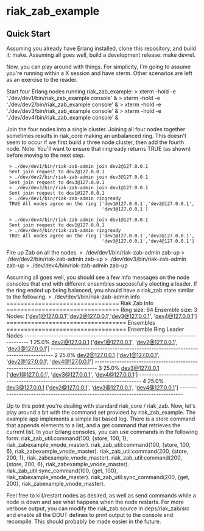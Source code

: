 riak_zab_example
================

Quick Start
-----------

Assuming you already have Erlang installed, clone this repository, and build
it: make. Assuming all goes well, build a development release: make devrel.

Now, you can play around with things. For simplicity, I'm going to assume
you're running within a X session and have xterm. Other scenarios are left
as an exercise to the reader.

Start four Erlang nodes running riak_zab_example:
     > xterm -hold -e './dev/dev1/bin/riak_zab_example console' &
     > xterm -hold -e './dev/dev2/bin/riak_zab_example console' &
     > xterm -hold -e './dev/dev3/bin/riak_zab_example console' &
     > xterm -hold -e './dev/dev4/bin/riak_zab_example console' &

Join the four nodes into a single cluster. Joining all four nodes together
sometimes results in riak_core making an unbalanced ring.  This doesn't seem to
occur if we first build a three node cluster, then add the fourth node. Note:
You'll want to ensure that ringready returns TRUE (as shown) before moving to
the next step.

     > ./dev/dev1/bin/riak-zab-admin join dev2@127.0.0.1
     Sent join request to dev2@127.0.0.1
     > ./dev/dev2/bin/riak-zab-admin join dev3@127.0.0.1
     Sent join request to dev3@127.0.0.1
     > ./dev/dev3/bin/riak-zab-admin join dev1@127.0.0.1
     Sent join request to dev1@127.0.0.1
     > ./dev/dev1/bin/riak-zab-admin ringready
     TRUE All nodes agree on the ring ['dev1@127.0.0.1','dev2@127.0.0.1',
                                       'dev3@127.0.0.1']

     > ./dev/dev4/bin/riak-zab-admin join dev1@127.0.0.1
     Sent join request to dev1@127.0.0.1
     > ./dev/dev4/bin/riak-zab-admin ringready
     TRUE All nodes agree on the ring ['dev1@127.0.0.1','dev2@127.0.0.1',
                                       'dev3@127.0.0.1','dev4@127.0.0.1']

Fire up Zab on all the nodes.
     > ./dev/dev1/bin/riak-zab-admin zab-up
     > ./dev/dev2/bin/riak-zab-admin zab-up
     > ./dev/dev3/bin/riak-zab-admin zab-up
     > ./dev/dev4/bin/riak-zab-admin zab-up

Assuming all goes well, you should see a few info messages on the node consoles
that end with different ensembles successfully electing a leader. If the ring
ended up being balanced, you should have a riak_zab state similar to the
following.
     > ./dev/dev1/bin/riak-zab-admin info
     ================================ Riak Zab Info ================================
     Ring size:     64
     Ensemble size: 3
     Nodes:         ['dev1@127.0.0.1','dev2@127.0.0.1','dev3@127.0.0.1',
                     'dev4@127.0.0.1']
     ================================== Ensembles ==================================
     Ensemble     Ring   Leader                         Nodes
     -------------------------------------------------------------------------------
            1    25.0%   dev2@127.0.0.1                 ['dev1@127.0.0.1',
                                                         'dev2@127.0.0.1',
                                                         'dev3@127.0.0.1']
     -------------------------------------------------------------------------------
            2    25.0%   dev2@127.0.0.1                 ['dev1@127.0.0.1',
                                                         'dev2@127.0.0.1',
                                                         'dev4@127.0.0.1']
     -------------------------------------------------------------------------------
            3    25.0%   dev3@127.0.0.1                 ['dev1@127.0.0.1',
                                                         'dev3@127.0.0.1',
                                                         'dev4@127.0.0.1']
     -------------------------------------------------------------------------------
            4    25.0%   dev3@127.0.0.1                 ['dev2@127.0.0.1',
                                                         'dev3@127.0.0.1',
                                                         'dev4@127.0.0.1']
     -------------------------------------------------------------------------------

Up to this point you're dealing with standard riak_core / riak_zab. Now, let's play
around a bit with the command set provided by riak_zab_example. The example app
implements a simple list based log. There is a store command that appends elements
to a list, and a get command that retrieves the current list. In your Erlang consoles,
you can use commands in the following form:
     riak_zab_util:command(100, {store, 100, 1}, riak_zabexample_vnode_master).
     riak_zab_util:command(100, {store, 100, 6}, riak_zabexample_vnode_master).
     riak_zab_util:command(200, {store, 200, 1}, riak_zabexample_vnode_master).
     riak_zab_util:command(200, {store, 200, 6}, riak_zabexample_vnode_master).
     riak_zab_util:sync_command(100, {get, 100}, riak_zabexample_vnode_master).
     riak_zab_util:sync_command(200, {get, 200}, riak_zabexample_vnode_master).

Feel free to kill/restart nodes as desired, as well as send commands while a
node is down and see what happens when the node restarts. For more verbose
output, you can modify the riak_zab source in deps/riak_zab/src and enable
all the DOUT defines to print output to the console and recompile. This
should probably be made easier in the future.
